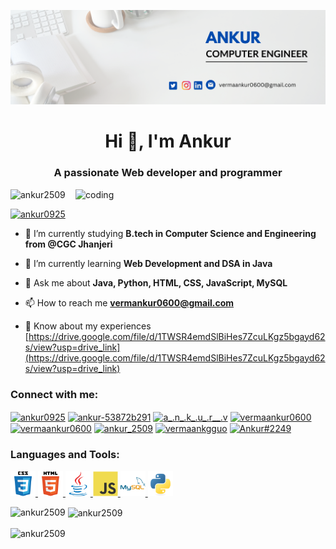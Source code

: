 ![logo](https://github.com/ankur2509/ankur2509/blob/main/banner.png)

<h1 align="center">Hi 👋, I'm Ankur</h1>
<h3 align="center">A passionate Web developer and programmer</h3>

<img align="right" alt="coding" width ="400" src="[[https://camo.githubusercontent.com/cae12fddd9d6982901d82580bdf321d81fb299141098ca1c2d4891870827bf17/68747470733a2f2f6d69726f2e6d656469756d2e636f6d2f6d61782f313336302f302a37513379765349765f7430696f4a2d5a2e676966](https://images-wixmp-ed30a86b8c4ca887773594c2.wixmp.com/f/b787b540-b5f9-4f8c-ab0b-cb6f1df97d4f/d4bog6o-a4f56421-bf32-4ea4-bdde-71e6de95d589.gif?token=eyJ0eXAiOiJKV1QiLCJhbGciOiJIUzI1NiJ9.eyJzdWIiOiJ1cm46YXBwOjdlMGQxODg5ODIyNjQzNzNhNWYwZDQxNWVhMGQyNmUwIiwiaXNzIjoidXJuOmFwcDo3ZTBkMTg4OTgyMjY0MzczYTVmMGQ0MTVlYTBkMjZlMCIsIm9iaiI6W1t7InBhdGgiOiJcL2ZcL2I3ODdiNTQwLWI1ZjktNGY4Yy1hYjBiLWNiNmYxZGY5N2Q0ZlwvZDRib2c2by1hNGY1NjQyMS1iZjMyLTRlYTQtYmRkZS03MWU2ZGU5NWQ1ODkuZ2lmIn1dXSwiYXVkIjpbInVybjpzZXJ2aWNlOmZpbGUuZG93bmxvYWQiXX0.IiP84r2DU8ltJSb6Vy55p1cY-ZxlqckQbbMUU01RLEg](https://miro.medium.com/max/1360/0*7Q3yvSIv_t0ioJ-Z.gif)"> 

<p align="left"> <img src="https://komarev.com/ghpvc/?username=ankur2509&label=Profile%20views&color=0e75b6&style=flat" alt="ankur2509" /> </p>

<p align="left"> <a href="https://twitter.com/ankur0925" target="blank"><img src="https://img.shields.io/twitter/follow/ankur0925?logo=twitter&style=for-the-badge" alt="ankur0925" /></a> </p>

- 🔭 I’m currently studying **B.tech in Computer Science and Engineering from @CGC Jhanjeri**

- 🌱 I’m currently learning **Web Development and DSA in Java**

- 💬 Ask me about **Java, Python, HTML, CSS, JavaScript, MySQL**

- 📫 How to reach me **vermankur0600@gmail.com**

- 📄 Know about my experiences [https://drive.google.com/file/d/1TWSR4emdSlBiHes7ZcuLKgz5bgayd62s/view?usp=drive_link](https://drive.google.com/file/d/1TWSR4emdSlBiHes7ZcuLKgz5bgayd62s/view?usp=drive_link)

<h3 align="left">Connect with me:</h3>
<p align="left">
<a href="https://twitter.com/ankur0925" target="blank"><img align="center" src="https://raw.githubusercontent.com/rahuldkjain/github-profile-readme-generator/master/src/images/icons/Social/twitter.svg" alt="ankur0925" height="30" width="40" /></a>
<a href="https://linkedin.com/in/ankur-53872b291" target="blank"><img align="center" src="https://raw.githubusercontent.com/rahuldkjain/github-profile-readme-generator/master/src/images/icons/Social/linked-in-alt.svg" alt="ankur-53872b291" height="30" width="40" /></a>
<a href="https://instagram.com/a_.n_.k_.u_.r__.v" target="blank"><img align="center" src="https://raw.githubusercontent.com/rahuldkjain/github-profile-readme-generator/master/src/images/icons/Social/instagram.svg" alt="a_.n_.k_.u_.r__.v" height="30" width="40" /></a>
<a href="https://www.codechef.com/users/vermaankur0600" target="blank"><img align="center" src="https://cdn.jsdelivr.net/npm/simple-icons@3.1.0/icons/codechef.svg" alt="vermaankur0600" height="30" width="40" /></a>
<a href="https://www.hackerrank.com/vermaankur0600" target="blank"><img align="center" src="https://raw.githubusercontent.com/rahuldkjain/github-profile-readme-generator/master/src/images/icons/Social/hackerrank.svg" alt="vermaankur0600" height="30" width="40" /></a>
<a href="https://www.leetcode.com/ankur_2509" target="blank"><img align="center" src="https://raw.githubusercontent.com/rahuldkjain/github-profile-readme-generator/master/src/images/icons/Social/leet-code.svg" alt="ankur_2509" height="30" width="40" /></a>
<a href="https://auth.geeksforgeeks.org/user/vermaankgguo" target="blank"><img align="center" src="https://raw.githubusercontent.com/rahuldkjain/github-profile-readme-generator/master/src/images/icons/Social/geeks-for-geeks.svg" alt="vermaankgguo" height="30" width="40" /></a>
<a href="https://discord.gg/Ankur#2249" target="blank"><img align="center" src="https://raw.githubusercontent.com/rahuldkjain/github-profile-readme-generator/master/src/images/icons/Social/discord.svg" alt="Ankur#2249" height="30" width="40" /></a>
</p>

<h3 align="left">Languages and Tools:</h3>
<p align="left"> <a href="https://www.w3schools.com/css/" target="_blank" rel="noreferrer"> <img src="https://raw.githubusercontent.com/devicons/devicon/master/icons/css3/css3-original-wordmark.svg" alt="css3" width="40" height="40"/> </a> <a href="https://www.w3.org/html/" target="_blank" rel="noreferrer"> <img src="https://raw.githubusercontent.com/devicons/devicon/master/icons/html5/html5-original-wordmark.svg" alt="html5" width="40" height="40"/> </a> <a href="https://www.java.com" target="_blank" rel="noreferrer"> <img src="https://raw.githubusercontent.com/devicons/devicon/master/icons/java/java-original.svg" alt="java" width="40" height="40"/> </a> <a href="https://developer.mozilla.org/en-US/docs/Web/JavaScript" target="_blank" rel="noreferrer"> <img src="https://raw.githubusercontent.com/devicons/devicon/master/icons/javascript/javascript-original.svg" alt="javascript" width="40" height="40"/> </a> <a href="https://www.mysql.com/" target="_blank" rel="noreferrer"> <img src="https://raw.githubusercontent.com/devicons/devicon/master/icons/mysql/mysql-original-wordmark.svg" alt="mysql" width="40" height="40"/> </a> <a href="https://www.python.org" target="_blank" rel="noreferrer"> <img src="https://raw.githubusercontent.com/devicons/devicon/master/icons/python/python-original.svg" alt="python" width="40" height="40"/> </a> </p>

<p><img align="left" src="https://github-readme-stats.vercel.app/api/top-langs?username=ankur2509&show_icons=true&locale=en&layout=compact" alt="ankur2509" /></p>

<p>&nbsp;<img align="center" src="https://github-readme-stats.vercel.app/api?username=ankur2509&show_icons=true&locale=en" alt="ankur2509" /></p>

<p><img align="center" src="https://github-readme-streak-stats.herokuapp.com/?user=ankur2509&" alt="ankur2509" /></p>
